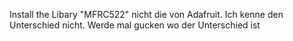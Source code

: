 Install the Libary "MFRC522" nicht die von Adafruit. Ich kenne den Unterschied nicht. Werde mal gucken wo der Unterschied ist 
